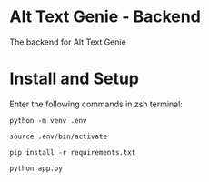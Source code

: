 # Alt Text Genie - Backend
The backend for Alt Text Genie

# Install and Setup
Enter the following commands in zsh terminal:
```
python -m venv .env

source .env/bin/activate

pip install -r requirements.txt

python app.py
```
